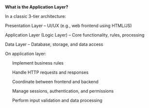 <b>What is the Application Layer?</b>

In a classic 3-tier architecture:

Presentation Layer – UI/UX (e.g., web frontend using HTML/JS)

Application Layer (Logic Layer) – Core functionality, rules, processing

Data Layer – Database, storage, and data access

On application layer:

<ul> Implement business rules </ul>

<ul> Handle HTTP requests and responses </ul>

<ul> Coordinate between frontend and backend </ul>

<ul> Manage sessions, authentication, and permissions </ul>

<ul> Perform input validation and data processing </ul>
